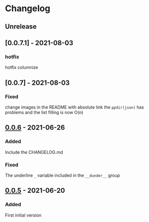 # Changelog
## Unrelease
## [0.0.7.1] - 2021-08-03
### hotfix
hotfix columnize

## [0.0.7] - 2021-08-03
### Fixed
change images in the README with absolute link
the `ppdir(json)` has problems and the list filling is now O(n)

## [0.0.6] - 2021-06-26
### Added
Include the CHANGELOG.md

### Fixed
The underline `_` variable included in the `__dunder__` group

## [0.0.5] - 2021-06-20
### Added
First initial version

<!--Links-->
[0.0.5]:https://github.com/Athesto/pretty-dir/releases/tag/v0.0.5
[0.0.6]:https://github.com/Athesto/pretty-dir/releases/tag/v0.0.6


